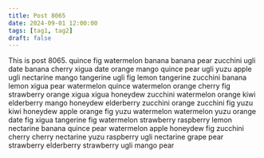 ```yaml
---
title: Post 8065
date: 2024-09-01 12:00:00
tags: [tag1, tag2]
draft: false
---
```

This is post 8065.
quince
fig
watermelon
banana
banana
pear
zucchini
ugli
date
banana
cherry
xigua
date
orange
mango
quince
pear
ugli
yuzu
apple
ugli
nectarine
mango
tangerine
ugli
fig
lemon
tangerine
zucchini
banana
lemon
xigua
pear
watermelon
quince
watermelon
orange
cherry
fig
strawberry
orange
xigua
xigua
honeydew
zucchini
watermelon
orange
kiwi
elderberry
mango
honeydew
elderberry
zucchini
orange
zucchini
fig
yuzu
kiwi
honeydew
apple
orange
fig
yuzu
watermelon
watermelon
yuzu
orange
date
fig
xigua
tangerine
fig
watermelon
strawberry
raspberry
lemon
nectarine
banana
quince
pear
watermelon
apple
honeydew
fig
zucchini
cherry
cherry
nectarine
yuzu
raspberry
ugli
nectarine
grape
pear
strawberry
elderberry
strawberry
ugli
mango
pear
